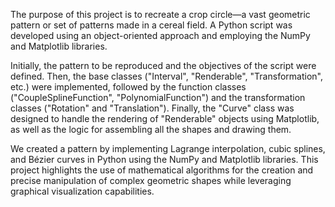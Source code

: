 The purpose of this project is to recreate a crop circle—a vast geometric pattern or set of patterns made in a cereal field. A Python script was developed using an object-oriented approach and employing the NumPy and Matplotlib libraries.

Initially, the pattern to be reproduced and the objectives of the script were defined. Then, the base classes ("Interval", "Renderable", "Transformation", etc.) were implemented, followed by the function classes ("CoupleSplineFunction", "PolynomialFunction") and the transformation classes ("Rotation" and "Translation"). Finally, the "Curve" class was designed to handle the rendering of "Renderable" objects using Matplotlib, as well as the logic for assembling all the shapes and drawing them.

We created a pattern by implementing Lagrange interpolation, cubic splines, and Bézier curves in Python using the NumPy and Matplotlib libraries. This project highlights the use of mathematical algorithms for the creation and precise manipulation of complex geometric shapes while leveraging graphical visualization capabilities.

